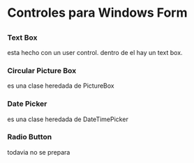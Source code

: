 # Controles para Windows Form

## <supportedRuntime version="v4.0" sku=".NETFramework,Version=v4.7.2" />

### Text Box
esta hecho con un user control. dentro de el hay un text box.

### Circular Picture Box
es una clase heredada de PictureBox

### Date Picker
es una clase heredada de DateTimePicker

### Radio Button
todavia no se prepara

